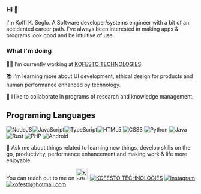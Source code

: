 
### Hi 👋

I'm Koffi K. Seglo. A Software developer/systems engineer with a bit of an accidented career path. I've always been interested in making apps & programs look good and be intuitive of use.

### What I'm doing 

👨‍💻 I’m currently working at [KOFESTO TECHNOLOGIES](https://www.kofestotech.com).

📚 I'm learning more about UI development, ethical design for products and human performance enhanced by technology.

🤝 I like to collaborate in programs of research and knowledge management.
## Programing Languages

<img alt="NodeJS" src="https://img.shields.io/badge/node.js-%2343853D.svg?style=for-the-badge&logo=node-dot-js&logoColor=white"/><img alt="JavaScript" src="https://img.shields.io/badge/javascript-%23323330.svg?style=for-the-badge&logo=javascript&logoColor=%23F7DF1E"/><img alt="TypeScript" src="https://img.shields.io/badge/typescript-%23007ACC.svg?style=for-the-badge&logo=typescript&logoColor=white"/><img alt="HTML5" src="https://img.shields.io/badge/html5-%23E34F26.svg?style=for-the-badge&logo=html5&logoColor=white"/>
<img alt="CSS3" src="https://img.shields.io/badge/css3-%231572B6.svg?style=for-the-badge&logo=css3&logoColor=white"/>
<img alt="Python" src="https://img.shields.io/badge/python-%2314354C.svg?style=for-the-badge&logo=python&logoColor=white"/>
<img alt="Java" src="https://img.shields.io/badge/java-%23ED8B00.svg?style=for-the-badge&logo=java&logoColor=white"/>
<img alt="Rust" src="https://img.shields.io/badge/rust-%23CC342D.svg?style=for-the-badge&logo=ruby&logoColor=white"/>
<img alt="PHP" src="https://img.shields.io/badge/php-%23CC342D.svg?style=for-the-badge&logo=ruby&logoColor=white"/>
<img alt="Android" src="https://img.shields.io/badge/android-%23CC342D.svg?style=for-the-badge&logo=ruby&logoColor=white"/>

💬 Ask me about things related to learning new things, develop skills on the go, productivity, performance enhancement and making work & life more enjoyable.

You can reach out to me on 
<a href="https://twitter.com/kofesto"><img height="30" src="https://github.com/WaylonWalker/WaylonWalker/blob/main/icon/twitter.png?raw=true" alt="Koffi Seglo's Twitter Profile"></a>&nbsp;
[![KOFESTO TECHNOLOGIES](https://img.shields.io/static/v1?label=kofestotech.com&message=%20&color=yellow&logo=&style=flat-square&logoColor=white)](https://www.kofestotech.com/)
[![Instagram](https://img.shields.io/static/v1?label=Instagram&message=%20&color=orange&logo=Instagram&style=flat-square&logoColor=white)](https://www.instagram.com/kofesto/)
[![kofesto@hotmail.com](https://img.shields.io/static/v1?label=kofesto@hotmail.com&message=%20&color=red&logo=gmail&style=flat-square&logoColor=white)](mailto:kofesto@hotmail.com)
<!--
**kofesto/kofesto** is a ✨ _special_ ✨ repository because its `README.md` (this file) appears on your GitHub profile.

Here are some ideas to get you started:

- 🔭 I’m currently working on ...
- 🌱 I’m currently learning ...
- 👯 I’m looking to collaborate on ...
- 🤔 I’m looking for help with ...
- 💬 Ask me about ...
- 📫 How to reach me: ...
- 😄 Pronouns: ...
- ⚡ Fun fact: ...
-->
